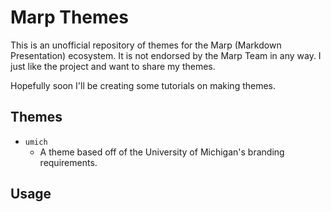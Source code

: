 # Marp Themes

This is an unofficial repository of themes for the Marp (Markdown Presentation) ecosystem. It is not endorsed by the Marp Team in any way. I just like the project and want to share my themes.

Hopefully soon I'll be creating some tutorials on making themes.

## Themes
- `umich`
    - A theme based off of the University of Michigan's branding requirements.

## Usage